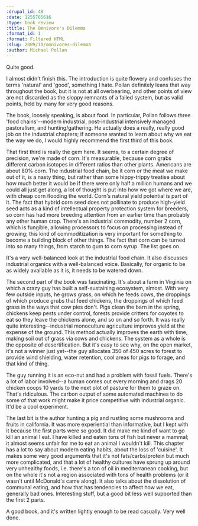 ```yaml
--- 
:drupal_id: 48
:date: 1255705616
:type: book_review
:title: The Omnivore's Dilemma
:format_id: 1
:format: Filtered HTML
:slug: 2009/10/omnivores-dilemma
:author: Michael Pollan
---
```

Quite good.

I almost didn't finish this. The introduction is quite flowery and confuses the terms 'natural' and 'good', something I hate. Pollan definitely leans that way throughout the book, but it is not at all overbearing, and other points of view are not discarded as the sloppy remnants of a failed system, but as valid points, held by many for very good reasons.

The book, loosely speaking, is about food. In particular, Pollan follows three 'food chains'--modern industrial, post-industrial intensively managed pastoralism, and hunting/gathering. He actually does a really, really good job on the industrial chapters; if someone wanted to learn about why we eat the way we do, I would highly recommend the first third of this book.

That first third is really the gem here. It seems, to a certain degree of precision, we're made of corn. It's measurable, because corn grabs different carbon isotopes in different ratios than other plants. Americans are about 80% corn. The industrial food chain, be it corn or the meat we make out of it, is a nasty thing, but rather than some hippy-trippy treatise about how much better it would be if there were only half a million humans and we could all just get along, a lot of thought is put into how we got where we are, with cheap corn flooding the world. Corn's natural yield potential is part of it. The fact that hybrid corn seed does not pollinate to produce high-yield seed acts as a kind of intellectual property protection system for breeders, so corn has had more breeding attention from an earlier time than probably any other human crop. There's an industrial commodity, number 2 corn, which is fungible, allowing processors to focus on processing instead of growing; this kind of commoditization is very important for something to become a building block of other things. The fact that corn can be turned into so many things, from starch to gum to corn syrup. The list goes on.

It's a very well-balanced look at the industrial food chain. It also discusses industrial organics with a well-balanced voice. Basically, for organic to be as widely available as it is, it needs to be watered down.

The second part of the book was fascinating. It's about a farm in Virginia on which a crazy guy has built a self-sustaining ecosystem, almost. With very few outside inputs, he grows grass, on which he feeds cows, the droppings of which produce grubs that feed chickens, the droppings of which feed grass in the ways that cow pies don't. Pigs clean the barn in the spring, chickens keep pests under control, forests provide critters for coyotes to eat so they leave the chickens alone, and so on and so forth. It was really quite interesting--industrial monoculture agriculture improves yield at the expense of the ground. This method actually improves the earth with time, making soil out of grass via cows and chickens. The system as a whole is the opposite of desertification. But it's easy to see why, on the open market, it's not a winner just yet--the guy allocates 350 of 450 acres to forest to provide wind shielding, water retention, cool areas for pigs to forage, and that kind of thing.

The guy running it is an eco-nut and had a problem with fossil fuels. There's a lot of labor involved--a human comes out every morning and drags 20 chicken coops 10 yards to the next plot of pasture for them to graze on. That's ridiculous. The carbon output of some automated machines to do some of that work might make it price competitive with industrial organic. It'd be a cool experiment.

The last bit is the author hunting a pig and rustling some mushrooms and fruits in california. It was more experiential than informative, but I kept with it because the first parts were so good. It did make me kind of want to go kill an animal I eat. I have killed and eaten tons of fish but never a mammal; it almost seems unfair for me to eat an animal I wouldn't kill. This chapter has a lot to say about modern eating habits, about the loss of 'cuisine'. It makes some very good arguments that it's not fats/carbs/protein but much more complicated, and that a lot of healthy cultures have sprung up around very unhealthy foods, i.e. there's a ton of oil in mediterranean cooking, but on the whole it's not a region associated with tons of health problems (or it wasn't until McDonald's came along). It also talks about the dissolution of communal eating, and how that has tendencies to affect how we eat, generally bad ones. Interesting stuff, but a good bit less well supported than the first 2 parts.

A good book, and it's written lightly enough to be read casually. Very well done.
